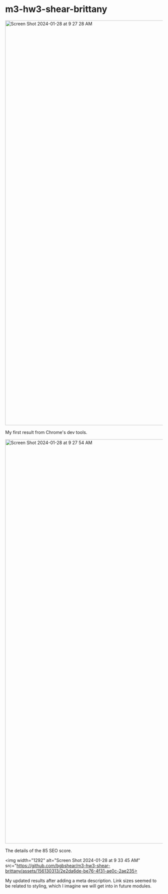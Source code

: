 # m3-hw3-shear-brittany

<img width="1294" alt="Screen Shot 2024-01-28 at 9 27 28 AM" src="https://github.com/bgbshear/m3-hw3-shear-brittany/assets/156130313/5f9e99b0-3fc7-468a-a2b0-8a6a1716bd09">

My first result from Chrome's dev tools.

<img width="1292" alt="Screen Shot 2024-01-28 at 9 27 54 AM" src="https://github.com/bgbshear/m3-hw3-shear-brittany/assets/156130313/7c69b165-58c4-4e83-ab11-779f61f23967">

The details of the 85 SEO score.

<img width="1292" alt="Screen Shot 2024-01-28 at 9 33 45 AM" src="https://github.com/bgbshear/m3-hw3-shear-brittany/assets/156130313/2e2da6de-be76-4f31-ae0c-2ae235>

My updated results after adding a meta description. Link sizes seemed to be related to styling, which I imagine we will get into in future modules.